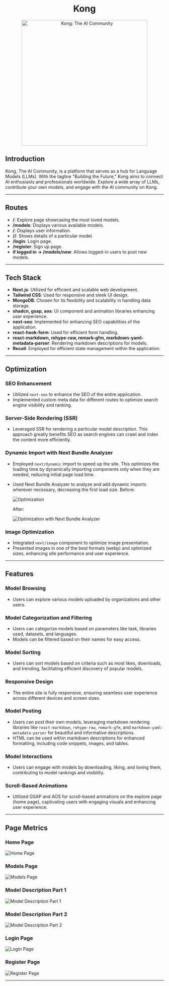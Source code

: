 <div align="center">
  <h1>Kong</h1>
</div>

<p align="center">
  <img src="https://i.postimg.cc/PJ8JH4KQ/OIG1-1.jpg" alt="Kong: The AI Community" width="400">
</p>


## Introduction
Kong, The AI Community, is a platform that serves as a hub for Language Models (LLMs). With the tagline "Building the Future," Kong aims to connect AI enthusiasts and professionals worldwide. Explore a wide array of LLMs, contribute your own models, and engage with the AI community on Kong.

---

## Routes

- **/**: Explore page showcasing the most loved models.
- **/models**: Displays various available models.
- **/<user>**: Displays user information.
- **/<user>/<modelID>**: Shows details of a particular model.
- **/login**: Login page.
- **/register**: Sign up page.
- **if logged in -> /models/new**: Allows logged-in users to post new models.

---

## Tech Stack

- **Next.js**: Utilized for efficient and scalable web development.
- **Tailwind CSS**: Used for responsive and sleek UI design.
- **MongoDB**: Chosen for its flexibility and scalability in handling data storage.
- **shadcn, gsap, aos**: UI component and animation libraries enhancing user experience.
- **next-seo**: Implemented for enhancing SEO capabilities of the application.
- **react-hook-form**: Used for efficient form handling.
- **react-markdown, rehype-raw, remark-gfm, markdown-yaml-metadata-parser**: Rendering markdown descriptions for models.
- **Recoil**: Employed for efficient state management within the application.

---

## Optimization

### SEO Enhancement
- Utilized `next-seo` to enhance the SEO of the entire application.
- Implemented custom meta data for different routes to optimize search engine visibility and ranking.

### Server-Side Rendering (SSR)
- Leveraged SSR for rendering a particular model description. This approach greatly benefits SEO as search engines can crawl and index the content more efficiently.

### Dynamic Import with Next Bundle Analyzer
- Employed `next/dynamic` import to speed up the site. This optimizes the loading time by dynamically importing components only when they are needed, reducing initial page load time.
- Used Next Bundle Analyzer to analyze and add dynamic imports wherever necessary, decreasing the first load size.
  Before:

  ![Optimization](https://i.postimg.cc/BZz27Bf0/optmiz2.png)

  After:

  ![Optimization with Next Bundle Analyzer](https://i.postimg.cc/GmppYZ9J/Screenshot-2024-03-20-201526.png)

### Image Optimization
- Integrated `next/image` component to optimize image presentation.
- Presented images in one of the best formats (webp) and optimized sizes, enhancing site performance and user experience.



---

## Features

### Model Browsing
- Users can explore various models uploaded by organizations and other users.

### Model Categorization and Filtering
- Users can categorize models based on parameters like task, libraries used, datasets, and languages.
- Models can be filtered based on their names for easy access.

### Model Sorting
- Users can sort models based on criteria such as most likes, downloads, and trending, facilitating efficient discovery of popular models.

### Responsive Design
- The entire site is fully responsive, ensuring seamless user experience across different devices and screen sizes.

### Model Posting
- Users can post their own models, leveraging markdown rendering libraries like `react-markdown`, `rehype-raw`, `remark-gfm`, and `markdown-yaml-metadata-parser` for beautiful and informative descriptions.
- HTML can be used within markdown descriptions for enhanced formatting, including code snippets, images, and tables.

### Model Interactions
- Users can engage with models by downloading, liking, and loving them, contributing to model rankings and visibility.

### Scroll-Based Animations
- Utilized GSAP and AOS for scroll-based animations on the explore page (home page), captivating users with engaging visuals and enhancing user experience.

---

## Page Metrics

### Home Page
![Home Page](https://i.postimg.cc/VvrdMfM2/home.png)

### Models Page
![Models Page](https://i.postimg.cc/4dF5vQ2y/models-page.png)

### Model Description Part 1
![Model Description Part 1](https://i.postimg.cc/3Rpqw6x7/random-model1.png)

### Model Description Part 2
![Model Description Part 2](https://i.postimg.cc/gj3rNYc5/random-model2.png)

### Login Page
![Login Page](https://i.postimg.cc/SRVby5gR/login.png)

### Register Page
![Register Page](https://i.postimg.cc/ZY6rfmQ4/register.png)

---

